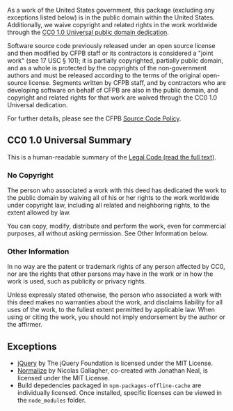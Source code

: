 As a work of the United States government, this package (excluding any
exceptions listed below) is in the public domain within the United States.
Additionally, we waive copyright and related rights in the work worldwide
through the [CC0 1.0 Universal public domain dedication][cc0].

Software source code previously released under an open source license and then
modified by CFPB staff or its contractors is considered a "joint work"
(see 17 USC § 101); it is partially copyrighted, partially public domain,
and as a whole is protected by the copyrights of the non-government authors and
must be released according to the terms of the original open-source license.
Segments written by CFPB staff, and by contractors who are developing software
on behalf of CFPB are also in the public domain, and copyright and related
rights for that work are waived through the CC0 1.0 Universal dedication.

For further details, please see the CFPB [Source Code Policy][policy].

## CC0 1.0 Universal Summary

This is a human-readable summary of the [Legal Code (read the full text)][cc0].

### No Copyright

The person who associated a work with this deed has dedicated the work to
the public domain by waiving all of his or her rights to the work worldwide
under copyright law, including all related and neighboring rights, to the
extent allowed by law.

You can copy, modify, distribute and perform the work, even for commercial
purposes, all without asking permission. See Other Information below.

### Other Information

In no way are the patent or trademark rights of any person affected by CC0,
nor are the rights that other persons may have in the work or in how the
work is used, such as publicity or privacy rights.

Unless expressly stated otherwise, the person who associated a work with
this deed makes no warranties about the work, and disclaims liability for
all uses of the work, to the fullest extent permitted by applicable law.
When using or citing the work, you should not imply endorsement by the
author or the affirmer.

[policy]: https://github.com/cfpb/source-code-policy/
[cc0]: https://creativecommons.org/publicdomain/zero/1.0/legalcode

## Exceptions

- [jQuery](https://jquery.com) by The jQuery Foundation is licensed under the
  MIT License.
- [Normalize](https://necolas.github.io/normalize.css/) by Nicolas Gallagher,
  co-created with Jonathan Neal, is licensed under the MIT License.
- Build depedencies packaged in `npm-packages-offline-cache` are individually licensed.
  Once installed, specific licenses can be viewed in the `node_modules` folder.
